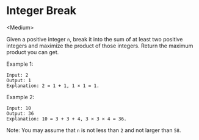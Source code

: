# Integer Break

\<Medium>

Given a positive integer `n`, break it into the sum of at least two positive
integers and maximize the product of those integers. Return the maximum product
you can get.

Example 1:

```
Input: 2
Output: 1
Explanation: 2 = 1 + 1, 1 × 1 = 1.
```

Example 2:

```
Input: 10
Output: 36
Explanation: 10 = 3 + 3 + 4, 3 × 3 × 4 = 36.
```

Note: You may assume that `n` is not less than `2` and not larger than `58`.
